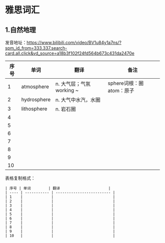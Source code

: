 # 雅思词汇

## 1.自然地理

发音地址：https://www.bilibili.com/video/BV1u84y1a7ns/?spm_id_from=333.337.search-card.all.click&vd_source=a18b3f102f24fd564b673c431da2470e







| 序号 | 单词        | 翻译                      | 备注                       |
| ---- | ----------- | ------------------------- | -------------------------- |
| 1    | atmosphere  | n. 大气层；气氛 working ~ | sphere词根：圈  atom：原子 |
| 2    | hydrosphere | n. 大气中水汽，水圈       |                            |
| 3    | lithosphere | n. 岩石圈                 |                            |
| 4    |             |                           |                            |
| 5    |             |                           |                            |
| 6    |             |                           |                            |
| 7    |             |                           |                            |
| 8    |             |                           |                            |
| 9    |             |                           |                            |
| 10   |             |                           |                            |



表格复制格式：

``` 
| 序号 | 单词        | 翻译                      |
| ---- | ----------- | ------------------------- |
| 1    |   			 |  						 |
| 2    |  			 |        					 |
| 3    |  			 |                  		 |
| 4    |             |                           |
| 5    |             |                           |
| 6    |             |                           |
| 7    |             |                           |
| 8    |             |                           |
| 9    |             |                           |
| 10   |             |                           |
```
